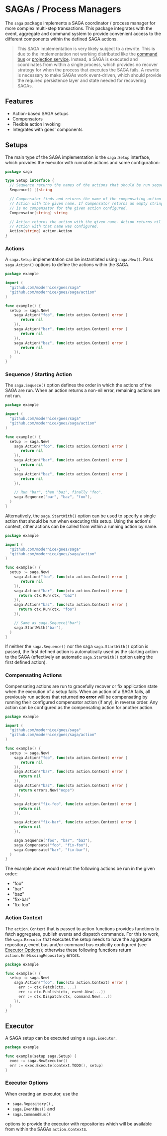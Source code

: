 # SAGAs / Process Managers

The `saga` package implements a SAGA coordinator / process manager for more
complex multi-step transactions. This package integrates with the event,
aggregate and command system to provide convenient access to the different
components within the defined SAGA actions.

> This SAGA implementation is very likely subject to a rewrite. This is due to the
implementation not working distributed like the [command bus](../command) or
[projection service](../projection). Instead, a SAGA is executed and coordinates
from within a single process, which provides no recover strategy for when the
process that executes the SAGA fails. A rewrite is necessary to make SAGAs work
event-driven, which should provide the required persistence layer and state
needed for recovering SAGAs.

## Features

- Action-based SAGA setups
- Compensators
- Flexible action invoking
- Integrates with goes' components

## Setups

The main type of the SAGA implementation is the `saga.Setup` interface, which
provides the executor with runnable actions and some configuration:

```go
package saga

type Setup interface {
  // Sequence returns the names of the actions that should be run sequentially.
  Sequence() []string

  // Compensator finds and returns the name of the compensating action for the
  // Action with the given name. If Compensator returns an empty string, there
  // is no compensator for the given action configured.
  Compensator(string) string

  // Action returns the action with the given name. Action returns nil if no
  // Action with that name was configured.
  Action(string) action.Action
}
```

### Actions

A `saga.Setup` implementation can be instantiated using `saga.New()`. Pass
`saga.Action()` options to define the actions within the SAGA.

```go
package example

import (
  "github.com/modernice/goes/saga"
  "github.com/modernice/goes/saga/action"
)

func example() {
  setup := saga.New(
    saga.Action("foo", func(ctx action.Context) error {
       return nil
    }),
    saga.Action("bar", func(ctx action.Context) error {
       return nil
    }),
    saga.Action("baz", func(ctx action.Context) error {
       return nil
    }),
  )
}
```

### Sequence / Starting Action

The `saga.Sequece()` option defines the order in which the actions of the SAGA
are run. When an action returns a non-nil error, remaining actions are not run.

```go
package example

import (
  "github.com/modernice/goes/saga"
  "github.com/modernice/goes/saga/action"
)

func example() {
  setup := saga.New(
    saga.Action("foo", func(ctx action.Context) error {
       return nil
    }),
    saga.Action("bar", func(ctx action.Context) error {
       return nil
    }),
    saga.Action("baz", func(ctx action.Context) error {
       return nil
    }),

    // Run "bar", then "baz", finally "foo".
    saga.Sequence("bar", "baz", "foo"),
  )
}
```

Alternatively, the `saga.StartWith()` option can be used to specify a single
action that should be run when executing this setup. Using the action's context,
other actions can be called from within a running action by name.

```go
package example

import (
  "github.com/modernice/goes/saga"
  "github.com/modernice/goes/saga/action"
)

func example() {
  setup := saga.New(
    saga.Action("foo", func(ctx action.Context) error {
       return nil
    }),
    saga.Action("bar", func(ctx action.Context) error {
      return ctx.Run(ctx, "baz")
    }),
    saga.Action("baz", func(ctx action.Context) error {
      return ctx.Run(ctx, "foo")
    }),

    // Same as saga.Sequece("bar")
    saga.StartWith("bar"),
  )
}
```

If neither the `saga.Sequence()` nor the saga `saga.StartWith()` option is
passed, the first defined action is automatically used as the starting action to
the SAGA (effectively an automatic `saga.StartWith()` option using the first
defined action).


### Compensating Actions

Compensating actions are run to gracefully recover or fix application state when
the execution of a setup fails. When an action of a SAGA fails, all previously
run actions that returned **no error** will be compensating by running their
configured compensator action (if any), in reverse order. Any action can be
configured as the compensating action for another action.

```go
package example

import (
  "github.com/modernice/goes/saga"
  "github.com/modernice/goes/saga/action"
)

func example() {
  setup := saga.New(
    saga.Action("foo", func(ctx action.Context) error {
       return nil
    }),
    saga.Action("bar", func(ctx action.Context) error {
      return nil
    }),
    saga.Action("baz", func(ctx action.Context) error {
      return errors.New("oops")
    }),

    saga.Action("fix-foo", func(ctx action.Context) error {
      return nil
    }),

    saga.Action("fix-bar", func(ctx action.Context) error {
      return nil
    }),

    saga.Sequence("foo", "bar", "baz"),
    saga.Compensate("foo", "fix-foo"),
    saga.Compensate("bar", "fix-bar"),
  )
}
```

The example above would result the following actions be run in the given order:

- "foo"
- "bar"
- "baz"
- "fix-bar"
- "fix-foo"

### Action Context

The `action.Context` that is passed to action functions provides functions to
fetch aggregates, publish events and dispatch commands. For this to work, the
`saga.Executor` that executes the setup needs to have the aggregate repository,
event bus and/or command bus explicitly configured (see [Executor Options](
#executor-options)); otherwise these following functions return
`action.ErrMissingRepository` errors.

```go
package example

func example() {
  setup := saga.New(
    saga.Action("foo", func(ctx action.Context) error {
      err := ctx.Fetch(ctx, ...)
      err := ctx.Publish(ctx, event.New(...))
      err := ctx.Dispatch(ctx, command.New(...))
    }),
  )
}
```

## Executor

A SAGA setup can be executed using a `saga.Executor`.

```go
package example

func example(setup saga.Setup) {
  exec := saga.NewExecutor()
  err := exec.Execute(context.TODO(), setup)
}
```

### Executor Options

When creating an executor, use the

- `saga.Repository()` ,
- `saga.EventBus()` and
- `saga.CommandBus()`

options to provide the executor with repositories which will be available from within the SAGAs `action.Context`s.
